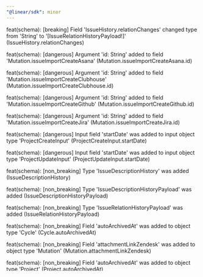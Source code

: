 ```yaml
---
"@linear/sdk": minor
---
```



feat(schema): [breaking] Field 'IssueHistory.relationChanges' changed type from 'String' to '[IssueRelationHistoryPayload!]' (IssueHistory.relationChanges)

feat(schema): [dangerous] Argument 'id: String' added to field 'Mutation.issueImportCreateAsana' (Mutation.issueImportCreateAsana.id)

feat(schema): [dangerous] Argument 'id: String' added to field 'Mutation.issueImportCreateClubhouse' (Mutation.issueImportCreateClubhouse.id)

feat(schema): [dangerous] Argument 'id: String' added to field 'Mutation.issueImportCreateGithub' (Mutation.issueImportCreateGithub.id)

feat(schema): [dangerous] Argument 'id: String' added to field 'Mutation.issueImportCreateJira' (Mutation.issueImportCreateJira.id)

feat(schema): [dangerous] Input field 'startDate' was added to input object type 'ProjectCreateInput' (ProjectCreateInput.startDate)

feat(schema): [dangerous] Input field 'startDate' was added to input object type 'ProjectUpdateInput' (ProjectUpdateInput.startDate)

feat(schema): [non_breaking] Type 'IssueDescriptionHistory' was added (IssueDescriptionHistory)

feat(schema): [non_breaking] Type 'IssueDescriptionHistoryPayload' was added (IssueDescriptionHistoryPayload)

feat(schema): [non_breaking] Type 'IssueRelationHistoryPayload' was added (IssueRelationHistoryPayload)

feat(schema): [non_breaking] Field 'autoArchivedAt' was added to object type 'Cycle' (Cycle.autoArchivedAt)

feat(schema): [non_breaking] Field 'attachmentLinkZendesk' was added to object type 'Mutation' (Mutation.attachmentLinkZendesk)

feat(schema): [non_breaking] Field 'autoArchivedAt' was added to object type 'Project' (Project.autoArchivedAt)

feat(schema): [non_breaking] Field 'startDate' was added to object type 'Project' (Project.startDate)

feat(schema): [non_breaking] Field 'issueDescriptionHistory' was added to object type 'Query' (Query.issueDescriptionHistory)